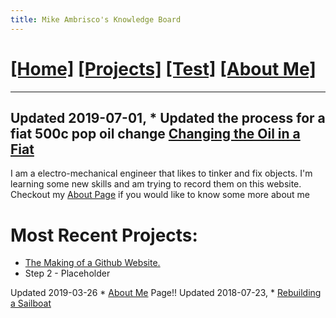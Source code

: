 ```yaml
---
title: Mike Ambrisco's Knowledge Board
---
```

# [[Home]][0] [[Projects]][7] [[Test]][1] [[About Me]][6]
---

Updated 2019-07-01, * Updated the process for a fiat 500c pop oil change [Changing the Oil in a Fiat][8]
---
I am a electro-mechanical engineer that likes to tinker and fix objects. I'm
learning some new skills and am trying to record them on this website.
Checkout my [About Page][6] if you would like to know some more about me 
# Most Recent Projects:
* [The Making of a Github Website.][4]
* Step 2 - Placeholder

Updated 2019-03-26  * [About Me][6] Page!!
Updated 2018-07-23, * [Rebuilding a Sailboat][5]

[7]: /projects/
[1]: /test/
[4]: /projects/website/
[5]: /projects/boat/
[6]: /about/
[0]: /
[8]: /projects/fiat_oil/
